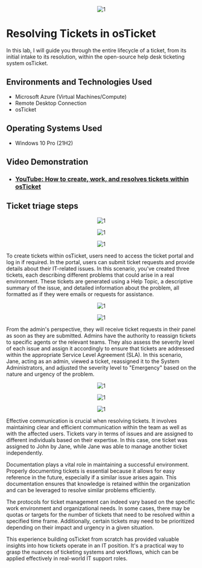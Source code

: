 <p align="center">
<img src="https://i.imgur.com/SIOPg5j.png" alt="1"/>
</p>

<h1>Resolving Tickets in osTicket</h1>

In this lab, I will guide you through the entire lifecycle of a ticket, from its initial intake to its resolution, within the open-source help desk ticketing system osTicket.

<h2>Environments and Technologies Used</h2>

- Microsoft Azure (Virtual Machines/Compute)
- Remote Desktop Connection
- osTicket 

<h2>Operating Systems Used </h2>

- Windows 10 Pro</b> (21H2)

<h2>Video Demonstration</h2>

- ### [YouTube: How to create, work, and resolves tickets within osTicket](https://www.youtube.com/watch?v=rMmtEZQVIj4)

<h2>Ticket triage steps</h2>

<p align="center">
<img src="https://i.imgur.com/HoTcdx6.png" alt="1"/>
</p>

<p align="center">
<img src="https://i.imgur.com/H1tmecZ.png" alt="1"/>
</p>

<p align="center">
<img src="https://i.imgur.com/LAXul3u.png" alt="1"/>
</p>


To create tickets within osTicket, users need to access the ticket portal and log in if required. In the portal, users can submit ticket requests and provide details about their IT-related issues. In this scenario, you've created three tickets, each describing different problems that could arise in a real environment. These tickets are generated using a Help Topic, a descriptive summary of the issue, and detailed information about the problem, all formatted as if they were emails or requests for assistance.

<p align="center">
<img src="https://i.imgur.com/vbLbXGV.png" alt="1"/>
</p>

<p align="center">
<img src="https://i.imgur.com/HA1IKKu.png" alt="1"/>
</p>

From the admin's perspective, they will receive ticket requests in their panel as soon as they are submitted. Admins have the authority to reassign tickets to specific agents or the relevant teams. They also assess the severity level of each issue and assign it accordingly to ensure that tickets are addressed within the appropriate Service Level Agreement (SLA). In this scenario, Jane, acting as an admin, viewed a ticket, reassigned it to the System Administrators, and adjusted the severity level to "Emergency" based on the nature and urgency of the problem.

<p align="center">
<img src="https://i.imgur.com/LkWyHtz.png" alt="1"/>
</p>

<p align="center">
<img src="https://i.imgur.com/LmkmQcW.png" alt="1"/>
</p>

<p align="center">
<img src="https://i.imgur.com/VRyQocc.png" alt="1"/>
</p>

Effective communication is crucial when resolving tickets. It involves maintaining clear and efficient communication within the team as well as with the affected users. Tickets vary in terms of issues and are assigned to different individuals based on their expertise. In this case, one ticket was assigned to John by Jane, while Jane was able to manage another ticket independently.

Documentation plays a vital role in maintaining a successful environment. Properly documenting tickets is essential because it allows for easy reference in the future, especially if a similar issue arises again. This documentation ensures that knowledge is retained within the organization and can be leveraged to resolve similar problems efficiently.


The protocols for ticket management can indeed vary based on the specific work environment and organizational needs. In some cases, there may be quotas or targets for the number of tickets that need to be resolved within a specified time frame. Additionally, certain tickets may need to be prioritized depending on their impact and urgency in a given situation.

This experience building osTicket from scratch has provided valuable insights into how tickets operate in an IT position. It's a practical way to grasp the nuances of ticketing systems and workflows, which can be applied effectively in real-world IT support roles.
